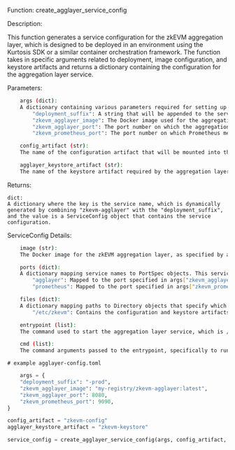 Function: create_agglayer_service_config

Description:

This function generates a service configuration for the zkEVM aggregation layer, which is designed to be deployed in an environment using the Kurtosis SDK or a similar container orchestration framework. The function takes in specific arguments related to deployment, image configuration, and keystore artifacts and returns a dictionary containing the configuration for the aggregation layer service.

Parameters:
```bash
    args (dict):
    A dictionary containing various parameters required for setting up the service. Expected keys include:
        "deployment_suffix": A string that will be appended to the service name to differentiate it based on the deployment environment.
        "zkevm_agglayer_image": The Docker image used for the aggregation layer.
        "zkevm_agglayer_port": The port number on which the aggregation layer service will be exposed.
        "zkevm_prometheus_port": The port number on which Prometheus metrics for the aggregation layer will be exposed.

    config_artifact (str):
    The name of the configuration artifact that will be mounted into the service.

    agglayer_keystore_artifact (str):
    The name of the keystore artifact required by the aggregation layer, which will also be mounted into the service.
```
Returns:

    dict:
    A dictionary where the key is the service name, which is dynamically generated by combining "zkevm-agglayer" with the "deployment_suffix", and the value is a ServiceConfig object that contains the service configuration.

ServiceConfig Details:
```bash
    image (str):
    The Docker image for the zkEVM aggregation layer, as specified by args["zkevm_agglayer_image"].

    ports (dict):
    A dictionary mapping service names to PortSpec objects. This service exposes two ports:
        "agglayer": Mapped to the port specified in args["zkevm_agglayer_port"], using the HTTP protocol.
        "prometheus": Mapped to the port specified in args["zkevm_prometheus_port"], using the HTTP protocol.

    files (dict):
    A dictionary mapping paths to Directory objects that specify which artifacts should be mounted into the service. The following directory is mounted:
        "/etc/zkevm": Contains the configuration and keystore artifacts needed by the service.

    entrypoint (list):
    The command used to start the aggregation layer service, which is /usr/local/bin/agglayer.

    cmd (list):
    The command arguments passed to the entrypoint, specifically to run the aggregation layer with the configuration file located at "/etc/zkevm/agglayer-config.toml"
```
    # example agglayer-config.toml
```python
    args = {
    "deployment_suffix": "-prod",
    "zkevm_agglayer_image": "my-registry/zkevm-agglayer:latest",
    "zkevm_agglayer_port": 8080,
    "zkevm_prometheus_port": 9090,
}

config_artifact = "zkevm-config"
agglayer_keystore_artifact = "zkevm-keystore"

service_config = create_agglayer_service_config(args, config_artifact, agglayer_keystore_artifact)
```
